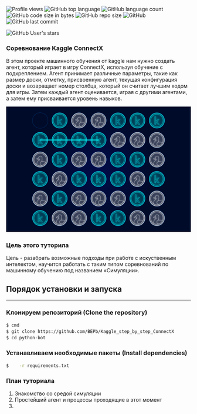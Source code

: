 ![Profile views](https://gpvc.arturio.dev/BEPb) 
![GitHub top language](https://img.shields.io/github/languages/top/BEPb/Kaggle_step_by_step_ConnectX) 
![GitHub language count](https://img.shields.io/github/languages/count/BEPb/Kaggle_step_by_step_ConnectX)
![GitHub code size in bytes](https://img.shields.io/github/languages/code-size/BEPb/Kaggle_step_by_step_ConnectX)
![GitHub repo size](https://img.shields.io/github/repo-size/BEPb/Kaggle_step_by_step_ConnectX) 
![GitHub](https://img.shields.io/github/license/BEPb/Kaggle_step_by_step_ConnectX) 
![GitHub last commit](https://img.shields.io/github/last-commit/BEPb/Kaggle_step_by_step_ConnectX)

![GitHub User's stars](https://img.shields.io/github/stars/BEPb?style=social)
### Соревнование Kaggle ConnectX
  В этом проекте машинного обучения от kaggle нам нужно создать агент, который играет в игру ConnectX, используя
обучение с подкреплением. Агент принимает различные параметры, такие как размер доски, отметку, присвоенную
агент, текущая конфигурация доски и возвращает номер столбца, который он считает лучшим ходом
для игры. Затем каждый агент оценивается, играя с другими агентами, а затем ему присваивается уровень навыков.


![игровое поле](img/Board.png)
### Цель этого туторила 
Цель - разабрать возможные подходы при работе с искуственным интелектом, научится работать с таким типом 
соревнований по машинному обучению под названием «Симуляции».

## Порядок установки и запуска                    
____
### Клонируем репозиторий (Clone the repository)
 
```sh
$ cmd
$ git clone https://github.com/BEPb/Kaggle_step_by_step_ConnectX
$ cd python-bot
```
 
### Устанавливаем необходимые пакеты (Install dependencies)
```sh
$    -r requirements.txt
```


### План туториала
1. Знакомство со средой симуляции
2. Простейший агент и процессы проходящие в этот момент
3. 